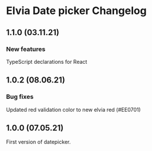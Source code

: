 # Elvia Date picker Changelog

## 1.1.0 (03.11.21)

### New features

TypeScript declarations for React

## 1.0.2 (08.06.21)

### Bug fixes

Updated red validation color to new elvia red (#EE0701)

## 1.0.0 (07.05.21)

First version of datepicker.
